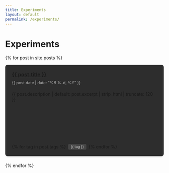 ```yaml
---
title: Experiments
layout: default
permalink: /experiments/
---
```


# Experiments

{% for post in site.posts %}
  <div class="post-card">
    <h3><a href="{{ post.url | relative_url }}">{{ post.title }}</a></h3>
    <div class="post-meta">{{ post.date | date: "%B %-d, %Y" }}</div>
    <p>{{ post.description | default: post.excerpt | strip_html | truncate: 120 }}</p>
    <div class="tags">
      {% for tag in post.tags %}
        <span class="tag">{{ tag }}</span>
      {% endfor %}
    </div>
  </div>
{% endfor %}

<style>
  .post-card {
    background: var(--card-bg, #2d2d2d);
    border-radius: 8px;
    padding: 1.5em;
    margin-bottom: 1.5em;
    box-shadow: 0 2px 5px rgba(0,0,0,0.1);
    height: 250px; /* Fixed height for consistency */
    display: flex;
    flex-direction: column;
  }
  
  .post-card h3 {
    margin-top: 0;
    margin-bottom: 0.5em;
  }
  
  .post-meta {
    color: #aaa;
    font-size: 0.9em;
    margin-bottom: 0.5em;
  }
  
  .post-card p {
    flex-grow: 1; /* Makes the description take up remaining space */
    margin-bottom: 1em;
    overflow: hidden; /* Prevents text from overflowing */
  }
  
  .tags {
    display: flex;
    flex-wrap: wrap;
    gap: 0.5em;
    margin-top: auto; /* Pushes tags to the bottom */
  }
  
  .tag {
    background: #444;
    color: #ddd;
    padding: 2px 8px;
    border-radius: 4px;
    font-size: 0.8em;
  }
</style>